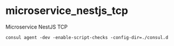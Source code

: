 # microservice_nestjs_tcp
Microservice NestJS TCP

```
consul agent -dev -enable-script-checks -config-dir=./consul.d
```


